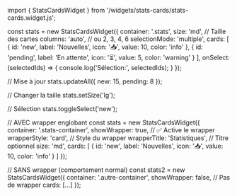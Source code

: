 import { StatsCardsWidget } from '/widgets/stats-cards/stats-cards.widget.js';

const stats = new StatsCardsWidget({
    container: '.stats',
    size: 'md',              // Taille des cartes
    columns: 'auto',         // ou 2, 3, 4, 6
    selectionMode: 'multiple',
    cards: [
        { id: 'new', label: 'Nouvelles', icon: '📥', value: 10, color: 'info' },
        { id: 'pending', label: 'En attente', icon: '⏳', value: 5, color: 'warning' }
    ],
    onSelect: (selectedIds) => {
        console.log('Sélection:', selectedIds);
    }
});

// Mise à jour
stats.updateAll({ new: 15, pending: 8 });

// Changer la taille
stats.setSize('lg');

// Sélection
stats.toggleSelect('new');


// AVEC wrapper englobant
const stats = new StatsCardsWidget({
    container: '.stats-container',
    showWrapper: true,           // ✅ Active le wrapper
    wrapperStyle: 'card',        // Style du wrapper
    wrapperTitle: 'Statistiques', // Titre optionnel
    size: 'md',
    cards: [
        { id: 'new', label: 'Nouvelles', icon: '📥', value: 10, color: 'info' }
    ]
});

// SANS wrapper (comportement normal)
const stats2 = new StatsCardsWidget({
    container: '.autre-container',
    showWrapper: false,          // Pas de wrapper
    cards: [...]
});